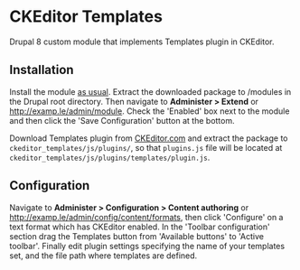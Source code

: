 # CKEditor Templates
Drupal 8 custom module that implements Templates plugin in CKEditor.

## Installation
Install the module [as usual](https://www.drupal.org/documentation/install/modules-themes/modules-8). Extract the downloaded package to /modules in the Drupal root directory. Then navigate to **Administer > Extend** or http://examp.le/admin/module. Check the 'Enabled' box next to the module and then click the 'Save Configuration' button at the bottom.

Download Templates plugin from [CKEditor.com](http://ckeditor.com/addon/templates) and extract the package to `ckeditor_templates/js/plugins/`, so that `plugins.js` file will be located at `ckeditor_templates/js/plugins/templates/plugin.js`.

## Configuration
Navigate to **Administer > Configuration > Content authoring** or http://examp.le/admin/config/content/formats, then click 'Configure' on a text format which has CKEditor enabled. In the 'Toolbar configuration' section drag the Templates button from 'Available buttons' to 'Active toolbar'. Finally edit plugin settings specifying the name of your templates set, and the file path where templates are defined.

